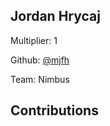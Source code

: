 
## Jordan Hrycaj
Multiplier: 1

Github: [@mjfh](https://github.com/mjfh)

Team: Nimbus

## Contributions
